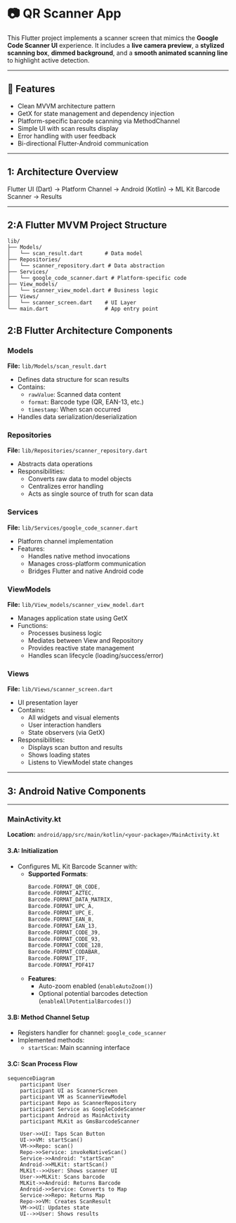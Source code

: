# 📷 QR Scanner App

This Flutter project implements a scanner screen that mimics the **Google Code Scanner UI** experience. It includes a **live camera preview**, a **stylized scanning box**, **dimmed background**, and a **smooth animated scanning line** to highlight active detection.

---

## 🚀 Features
-  Clean MVVM architecture pattern
-  GetX for state management and dependency injection
-  Platform-specific barcode scanning via MethodChannel
-  Simple UI with scan results display
-  Error handling with user feedback
-  Bi-directional Flutter-Android communication

---
## 1: Architecture Overview
Flutter UI (Dart) → Platform Channel → Android (Kotlin) → ML Kit Barcode Scanner → Results
___

##  2:A  Flutter MVVM Project Structure 

```
lib/
├── Models/
│   └── scan_result.dart       # Data model
├── Repositories/
│   └── scanner_repository.dart # Data abstraction
├── Services/
│   └── google_code_scanner.dart # Platform-specific code
├── View_models/
│   └── scanner_view_model.dart # Business logic
├── Views/
│   └── scanner_screen.dart    # UI Layer
└── main.dart                  # App entry point
```
## 2:B Flutter Architecture Components

### Models
**File:** `lib/Models/scan_result.dart`
- Defines data structure for scan results
- Contains:
    - `rawValue`: Scanned data content
    - `format`: Barcode type (QR, EAN-13, etc.)
    - `timestamp`: When scan occurred
- Handles data serialization/deserialization

### Repositories
**File:** `lib/Repositories/scanner_repository.dart`
- Abstracts data operations
- Responsibilities:
    - Converts raw data to model objects
    - Centralizes error handling
    - Acts as single source of truth for scan data

### Services
**File:** `lib/Services/google_code_scanner.dart`
- Platform channel implementation
- Features:
    - Handles native method invocations
    - Manages cross-platform communication
    - Bridges Flutter and native Android code

### ViewModels
**File:** `lib/View_models/scanner_view_model.dart`
- Manages application state using GetX
- Functions:
    - Processes business logic
    - Mediates between View and Repository
    - Provides reactive state management
    - Handles scan lifecycle (loading/success/error)

### Views
**File:** `lib/Views/scanner_screen.dart`
- UI presentation layer
- Contains:
    - All widgets and visual elements
    - User interaction handlers
    - State observers (via GetX)
- Responsibilities:
    - Displays scan button and results
    - Shows loading states
    - Listens to ViewModel state changes  

---
## 3: Android Native Components
---
### MainActivity.kt
**Location:** `android/app/src/main/kotlin/<your-package>/MainActivity.kt`

#### 3.A: Initialization
- Configures ML Kit Barcode Scanner with:
    - **Supported Formats**:
      ```kotlin
      Barcode.FORMAT_QR_CODE,
      Barcode.FORMAT_AZTEC,
      Barcode.FORMAT_DATA_MATRIX,
      Barcode.FORMAT_UPC_A,
      Barcode.FORMAT_UPC_E,
      Barcode.FORMAT_EAN_8,
      Barcode.FORMAT_EAN_13,
      Barcode.FORMAT_CODE_39,
      Barcode.FORMAT_CODE_93,
      Barcode.FORMAT_CODE_128,
      Barcode.FORMAT_CODABAR,
      Barcode.FORMAT_ITF,
      Barcode.FORMAT_PDF417
      ```
    - **Features**:
        - Auto-zoom enabled (`enableAutoZoom()`)
        - Optional potential barcodes detection (`enableAllPotentialBarcodes()`)

#### 3.B: Method Channel Setup
- Registers handler for channel: `google_code_scanner`
- Implemented methods:
    - `startScan`: Main scanning interface

#### 3.C: Scan Process Flow
```mermaid
sequenceDiagram
    participant User
    participant UI as ScannerScreen
    participant VM as ScannerViewModel
    participant Repo as ScannerRepository
    participant Service as GoogleCodeScanner
    participant Android as MainActivity
    participant MLKit as GmsBarcodeScanner
    
    User->>UI: Taps Scan Button
    UI->>VM: startScan()
    VM->>Repo: scan()
    Repo->>Service: invokeNativeScan()
    Service->>Android: "startScan"
    Android->>MLKit: startScan()
    MLKit-->>User: Shows scanner UI
    User->>MLKit: Scans barcode
    MLKit->>Android: Returns Barcode
    Android->>Service: Converts to Map
    Service->>Repo: Returns Map
    Repo->>VM: Creates ScanResult
    VM->>UI: Updates state
    UI-->>User: Shows results
